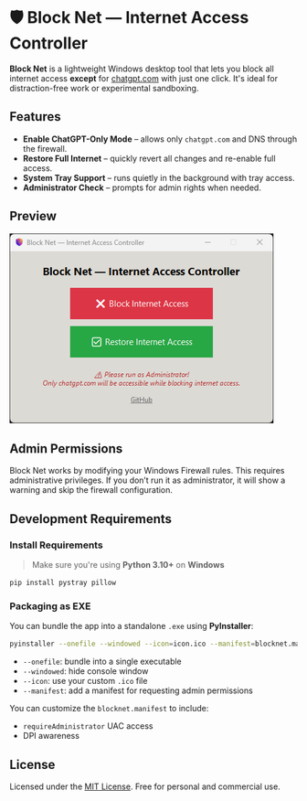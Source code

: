 
# 🛡️ Block Net — Internet Access Controller

**Block Net** is a lightweight Windows desktop tool that lets you block all internet access **except** for [chatgpt.com](https://chatgpt.com) with just one click. It's ideal for distraction-free work or experimental sandboxing.


## Features

- **Enable ChatGPT-Only Mode** – allows only `chatgpt.com` and DNS through the firewall.
- **Restore Full Internet** – quickly revert all changes and re-enable full access.
- **System Tray Support** – runs quietly in the background with tray access.
- **Administrator Check** – prompts for admin rights when needed.

## Preview

![Preview](screenshots.png)

## Admin Permissions

Block Net works by modifying your Windows Firewall rules. This requires administrative privileges. If you don’t run it as administrator, it will show a warning and skip the firewall configuration.

## Development Requirements

### Install Requirements

> Make sure you're using **Python 3.10+** on **Windows**

```bash
pip install pystray pillow
```

###  Packaging as EXE

You can bundle the app into a standalone `.exe` using **PyInstaller**:

```bash
pyinstaller --onefile --windowed --icon=icon.ico --manifest=blocknet.manifest blocknet.py
```

* `--onefile`: bundle into a single executable
* `--windowed`: hide console window
* `--icon`: use your custom `.ico` file
* `--manifest`: add a manifest for requesting admin permissions

You can customize the `blocknet.manifest` to include:

* `requireAdministrator` UAC access
* DPI awareness

## License

Licensed under the [MIT License](LICENSE).
Free for personal and commercial use.
